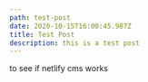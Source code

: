 ```yaml
---
path: test-post
date: 2020-10-15T16:00:45.987Z
title: Test Post
description: this is a test post
---
```

to see if netlify cms works